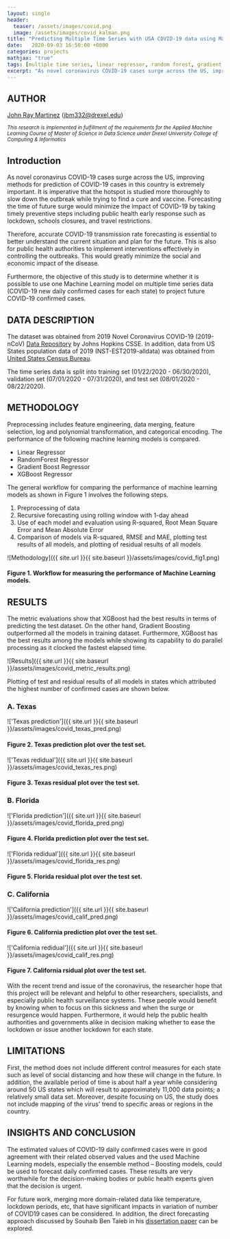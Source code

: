 ```yaml
---
layout: single
header:
  teaser: /assets/images/covid.png 
  image: /assets/images/covid_kalman.png
title: "Predicting Multiple Time Series with USA COVID-19 data using Machine Learning models"
date:   2020-09-03 16:50:00 +0800
categories: projects
mathjax: "true"
tags: [multiple time series, linear regressor, random forest, gradient boosting, XGBoost]
excerpt: "As novel coronavirus COVID-19 cases surge across the US, improving methods for prediction of COVID-19 cases in this country is extremely important."
---
```


## AUTHOR
[John Ray Martinez](https://jraymartinez.github.io/) (jbm332@drexel.edu)

<sub> *This research is implemented in fulfillment of the requirements for the Applied Machine Learning Course of Master of Science in Data Science under Drexel University College of Computing & Informatics* </sub>

## Introduction

As novel coronavirus COVID-19 cases surge across the US, improving methods for prediction of COVID-19 cases in this country is extremely important. It is imperative that the hotspot is studied more thoroughly to slow down the outbreak while trying to find a cure and vaccine. Forecasting the time of future surge would minimize the impact of COVID-19 by taking timely preventive steps including public health early response such as lockdown, schools closures, and travel restrictions.

Therefore, accurate COVID-19 transmission rate forecasting is essential to better understand the current situation and plan for the future. This is also for public health authorities to implement interventions effectively in controlling the outbreaks. This would greatly minimize the social and economic impact of the disease.

Furthermore, the objective of this study is to determine whether it is possible to use one Machine Learning model on multiple time series data (COVID-19 new daily confirmed cases for each state) to project future COVID-19 confirmed cases. 

## DATA DESCRIPTION

The dataset was obtained from 2019 Novel Coronavirus COVID-19 (2019-nCoV) [Data Repository](https://github.com/CSSEGISandData/COVID-19) by Johns Hopkins CSSE. In addition, data from US States population data of 2019 (NST-EST2019-alldata) was obtained from [United States Census Bureau](https://www.census.gov/data/tables/time-series/demo/popest/2010s-state-total.html). 

The time series data is split into training set (01/22/2020 - 06/30/2020), validation set (07/01/2020 - 07/31/2020), and test set (08/01/2020 - 08/22/2020). 


## METHODOLOGY

Preprocessing includes feature engineering, data merging, feature selection, log and polynomial transformation, and categorical encoding. The performance of the following machine learning models is compared. 

- Linear Regressor
- RandomForest Regressor
- Gradient Boost Regressor
- XGBoost Regressor

The general workflow for comparing the performance of machine learning models as shown in Figure 1 involves the following steps. 

1. Preprocessing of data
2. Recursive forecasting using rolling window with 1-day ahead
3. Use of each model and evaluation using R-squared, Root Mean Square Error and Mean Absolute Error
4. Comparison of models via R-squared, RMSE and MAE, plotting test results of all models, and plotting of residual results of all models

![Methodology]({{ site.url }}{{ site.baseurl }}/assets/images/covid_fig1.png)
#### Figure 1. Workflow for measuring the performance of Machine Learning models.

## RESULTS
The metric evaluations show that XGBoost had the best results in terms of predicting the test dataset. On the other hand, Gradient Boosting outperformed all the models in training dataset. Furthermore, XGBoost has the best results among the models while showing its capability to do parallel processing as it clocked the fastest elapsed time. 

![Results]({{ site.url }}{{ site.baseurl }}/assets/images/covid_metric_results.png)


Plotting of test and residual results of all models in states which attributed the highest number of confirmed cases are shown below.

### A. **Texas**  


!['Texas prediction']({{ site.url }}{{ site.baseurl }}/assets/images/covid_texas_pred.png) 
#### Figure 2. Texas prediction plot over the test set. 


!['Texas redidual']({{ site.url }}{{ site.baseurl }}/assets/images/covid_texas_res.png)
#### Figure 3. Texas residual plot over the test set. 


### B. **Florida** 


!['Florida prediction']({{ site.url }}{{ site.baseurl }}/assets/images/covid_florida_pred.png)
#### Figure 4. Florida prediction plot over the test set. 


!['Florida redidual']({{ site.url }}{{ site.baseurl }}/assets/images/covid_florida_res.png)
#### Figure 5. Florida residual plot over the test set. 


### C. **California**


!['California prediction']({{ site.url }}{{ site.baseurl }}/assets/images/covid_calif_pred.png)
#### Figure 6. California prediction plot over the test set.  


!['California redidual']({{ site.url }}{{ site.baseurl }}/assets/images/covid_calif_res.png)
#### Figure 7. California rsidual plot over the test set.  


With the recent trend and issue of the coronavirus, the researcher hope that this project will be relevant and helpful to other researchers, specialists, and especially public health surveillance systems. These people would benefit by knowing when to focus on this sickness and when the surge or resurgence would happen. Furthermore, it would help the public health authorities and governments alike in decision making whether to ease the lockdown or issue another lockdown for each state.

## LIMITATIONS
First, the method does not include different control measures for each state such as level of social distancing and how these will change in the future. In addition, the available period of time is about half a year while considering around 50 US states which will result to approximately 11,000 data points; a relatively small data set. Moreover, despite focusing on US, the study does not include mapping of the virus' trend to specific areas or regions in the country.

## INSIGHTS AND CONCLUSION

The estimated values of COVID-19 daily confirmed cases were in good agreement with their related observed values and the used Machine Learning models, especially the ensemble method – Boosting models, could be used to forecast daily confirmed cases. These results are very worthwhile for the decision-making bodies or public health experts given that the decision is urgent.

For future work, merging more domain-related data like temperature, lockdown periods, etc, that have significant impacts in variation of number of COVID19 cases can be considered. In addition, the direct forecasting approach discussed by Souhaib Ben Taieb in his [dissertation paper](https://souhaib-bentaieb.com/papers/2014_phd.pdf) can be explored.
